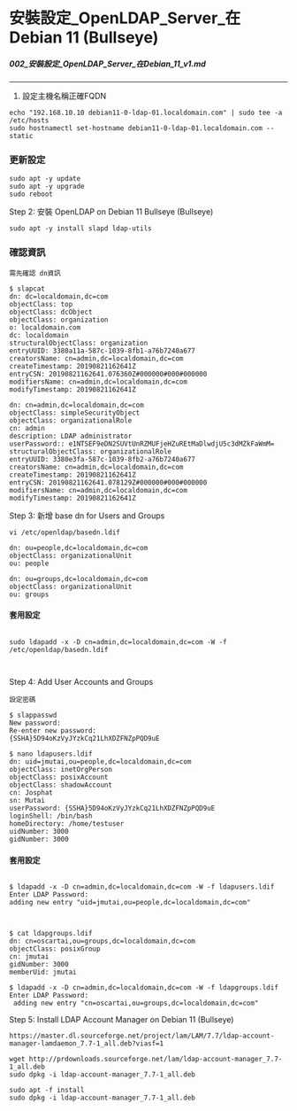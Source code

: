 # 安裝設定_OpenLDAP_Server_在Debian 11 (Bullseye)

##### 002_安裝設定_OpenLDAP_Server_在Debian_11_v1.md
----

1. 設定主機名稱正確FQDN

```
echo "192.168.10.10 debian11-0-ldap-01.localdomain.com" | sudo tee -a /etc/hosts
sudo hostnamectl set-hostname debian11-0-ldap-01.localdomain.com --static

```

### 更新設定

```
sudo apt -y update
sudo apt -y upgrade
sudo reboot
```

Step 2: 安裝 OpenLDAP on Debian 11 Bullseye (Bullseye)

```
sudo apt -y install slapd ldap-utils
```

### 確認資訊

```
需先確認 dn資訊

$ slapcat
dn: dc=localdomain,dc=com
objectClass: top
objectClass: dcObject
objectClass: organization
o: localdomain.com
dc: localdomain
structuralObjectClass: organization
entryUUID: 3380a11a-587c-1039-8fb1-a76b7240a677
creatorsName: cn=admin,dc=localdomain,dc=com
createTimestamp: 20190821162641Z
entryCSN: 20190821162641.076360Z#000000#000#000000
modifiersName: cn=admin,dc=localdomain,dc=com
modifyTimestamp: 20190821162641Z

dn: cn=admin,dc=localdomain,dc=com
objectClass: simpleSecurityObject
objectClass: organizationalRole
cn: admin
description: LDAP administrator
userPassword:: e1NTSEF9eDN2SUVtUnRZMUFjeHZuREtMaDlwdjU5c3dMZkFaWmM=
structuralObjectClass: organizationalRole
entryUUID: 3380e3fa-587c-1039-8fb2-a76b7240a677
creatorsName: cn=admin,dc=localdomain,dc=com
createTimestamp: 20190821162641Z
entryCSN: 20190821162641.078129Z#000000#000#000000
modifiersName: cn=admin,dc=localdomain,dc=com
modifyTimestamp: 20190821162641Z

```

Step 3: 新增 base dn for Users and Groups

```
vi /etc/openldap/basedn.ldif

dn: ou=people,dc=localdomain,dc=com
objectClass: organizationalUnit
ou: people

dn: ou=groups,dc=localdomain,dc=com
objectClass: organizationalUnit
ou: groups

```

#### 套用設定

```

sudo ldapadd -x -D cn=admin,dc=localdomain,dc=com -W -f /etc/openldap/basedn.ldif



```


Step 4: Add User Accounts and Groups

```
設定密碼

$ slappasswd
New password: 
Re-enter new password: 
{SSHA}5D94oKzVyJYzkCq21LhXDZFNZpPQD9uE

```

```
$ nano ldapusers.ldif
dn: uid=jmutai,ou=people,dc=localdomain,dc=com
objectClass: inetOrgPerson
objectClass: posixAccount
objectClass: shadowAccount
cn: Josphat
sn: Mutai
userPassword: {SSHA}5D94oKzVyJYzkCq21LhXDZFNZpPQD9uE
loginShell: /bin/bash
homeDirectory: /home/testuser
uidNumber: 3000
gidNumber: 3000

```

#### 套用設定

```language

$ ldapadd -x -D cn=admin,dc=localdomain,dc=com -W -f ldapusers.ldif 
Enter LDAP Password: 
adding new entry "uid=jmutai,ou=people,dc=localdomain,dc=com"



```

```language
$ cat ldapgroups.ldif
dn: cn=oscartai,ou=groups,dc=localdomain,dc=com
objectClass: posixGroup
cn: jmutai
gidNumber: 3000
memberUid: jmutai

$ ldapadd -x -D cn=admin,dc=localdomain,dc=com -W -f ldapgroups.ldif
Enter LDAP Password: 
 adding new entry "cn=oscartai,ou=groups,dc=localdomain,dc=com"

```

Step 5: Install LDAP Account Manager on Debian 11 (Bullseye)

```language
https://master.dl.sourceforge.net/project/lam/LAM/7.7/ldap-account-manager-lamdaemon_7.7-1_all.deb?viasf=1

wget http://prdownloads.sourceforge.net/lam/ldap-account-manager_7.7-1_all.deb
sudo dpkg -i ldap-account-manager_7.7-1_all.deb

sudo apt -f install
sudo dpkg -i ldap-account-manager_7.7-1_all.deb

```

